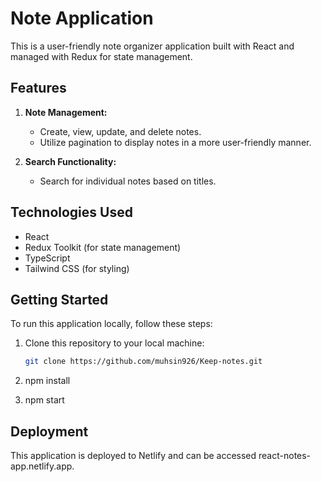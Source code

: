 # Note Application

This is a user-friendly note organizer application built with React and managed with Redux for state management.

## Features

1. **Note Management:**
   - Create, view, update, and delete notes.
   - Utilize pagination to display notes in a more user-friendly manner.

2. **Search Functionality:**
   - Search for individual notes based on titles.

## Technologies Used

- React
- Redux Toolkit (for state management)
- TypeScript
- Tailwind CSS (for styling)

## Getting Started

To run this application locally, follow these steps:

1. Clone this repository to your local machine:

   ```bash
   git clone https://github.com/muhsin926/Keep-notes.git

2. npm install

3. npm start

## Deployment

This application is deployed to Netlify and can be accessed react-notes-app.netlify.app.
